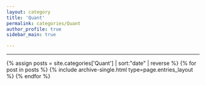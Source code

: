 ```yaml
---
layout: category
title: 'Quant'
permalink: categories/Quant
author_profile: true
sidebar_main: true

---
```


***

{% assign posts = site.categories['Quant'] | sort:"date" | reverse %}
{% for post in posts %} {% include archive-single.html type=page.entries_layout %} {% endfor %}